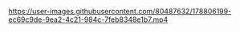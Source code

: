 

https://user-images.githubusercontent.com/80487632/178806199-ec69c9de-9ea2-4c21-984c-7feb8348e1b7.mp4

